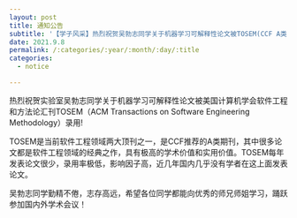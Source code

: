 ```yaml
---
layout: post
title: 通知公告
subtitle: '【学子风采】热烈祝贺吴勃志同学关于机器学习可解释性论文被TOSEM(CCF A类)录用'
date: 2021.9.8
permalink: /:categories/:year/:month/:day/:title
categories:
  - notice

---
```


热烈祝贺实验室吴勃志同学关于机器学习可解释性论文被美国计算机学会软件工程和方法论汇刊TOSEM（ACM Transactions on Software Engineering Methodology）录用!

TOSEM是当前软件工程领域两大顶刊之一，是CCF推荐的A类期刊，其中很多论文都是软件工程领域的经典之作，具有极高的学术价值和实用价值。TOSEM每年发表论文很少，录用率极低，影响因子高，近几年国内几乎没有学者在这上面发表论文。

吴勃志同学勤精不倦，志存高远，希望各位同学都能向优秀的师兄师姐学习，踊跃参加国内外学术会议！